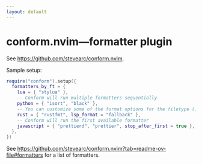 ```yaml
---
layout: default
---
```


# conform.nvim—formatter plugin

See <https://github.com/stevearc/conform.nvim>.

Sample setup:

```lua
require("conform").setup({
  formatters_by_ft = {
    lua = { "stylua" },
    -- Conform will run multiple formatters sequentially
    python = { "isort", "black" },
    -- You can customize some of the format options for the filetype (:help conform.format)
    rust = { "rustfmt", lsp_format = "fallback" },
    -- Conform will run the first available formatter
    javascript = { "prettierd", "prettier", stop_after_first = true },
  },
})
```

See <https://github.com/stevearc/conform.nvim?tab=readme-ov-file#formatters> for a list of formatters.
